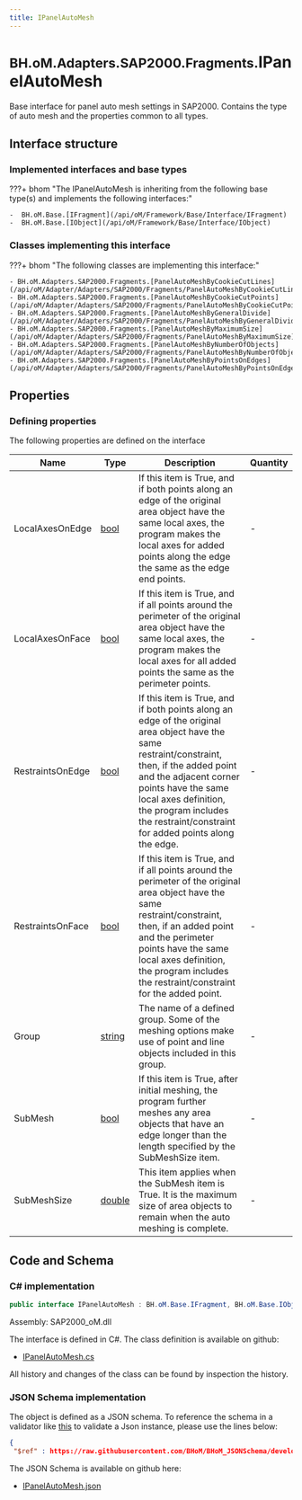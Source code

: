 ```yaml
---
title: IPanelAutoMesh
---
```


# <small>BH.oM.Adapters.SAP2000.Fragments.</small>**IPanelAutoMesh**

Base interface for panel auto mesh settings in SAP2000. Contains the type of auto mesh and the properties common to all types.

## Interface structure

### Implemented interfaces and base types

???+ bhom "The IPanelAutoMesh is inheriting from the following base type(s) and implements the following interfaces:"

    -  BH.oM.Base.[IFragment](/api/oM/Framework/Base/Interface/IFragment)
    -  BH.oM.Base.[IObject](/api/oM/Framework/Base/Interface/IObject)


### Classes implementing this interface

???+ bhom "The following classes are implementing this interface:"

    - BH.oM.Adapters.SAP2000.Fragments.[PanelAutoMeshByCookieCutLines](/api/oM/Adapter/Adapters/SAP2000/Fragments/PanelAutoMeshByCookieCutLines)
    - BH.oM.Adapters.SAP2000.Fragments.[PanelAutoMeshByCookieCutPoints](/api/oM/Adapter/Adapters/SAP2000/Fragments/PanelAutoMeshByCookieCutPoints)
    - BH.oM.Adapters.SAP2000.Fragments.[PanelAutoMeshByGeneralDivide](/api/oM/Adapter/Adapters/SAP2000/Fragments/PanelAutoMeshByGeneralDivide)
    - BH.oM.Adapters.SAP2000.Fragments.[PanelAutoMeshByMaximumSize](/api/oM/Adapter/Adapters/SAP2000/Fragments/PanelAutoMeshByMaximumSize)
    - BH.oM.Adapters.SAP2000.Fragments.[PanelAutoMeshByNumberOfObjects](/api/oM/Adapter/Adapters/SAP2000/Fragments/PanelAutoMeshByNumberOfObjects)
    - BH.oM.Adapters.SAP2000.Fragments.[PanelAutoMeshByPointsOnEdges](/api/oM/Adapter/Adapters/SAP2000/Fragments/PanelAutoMeshByPointsOnEdges)


## Properties



### Defining properties

The following properties are defined on the interface

| Name             | Type             | Description      | Quantity         |
|------------------|------------------|------------------|------------------|
| LocalAxesOnEdge | [bool](https://learn.microsoft.com/en-us/dotnet/api/System.Boolean?view=netstandard-2.0) | If this item is True, and if both points along an edge of the original area object have the same local axes, the program makes the local axes for added points along the edge the same as the edge end points. | - |
| LocalAxesOnFace | [bool](https://learn.microsoft.com/en-us/dotnet/api/System.Boolean?view=netstandard-2.0) | If this item is True, and if all points around the perimeter of the original area object have the same local axes, the program makes the local axes for all added points the same as the perimeter points. | - |
| RestraintsOnEdge | [bool](https://learn.microsoft.com/en-us/dotnet/api/System.Boolean?view=netstandard-2.0) | If this item is True, and if both points along an edge of the original area object have the same restraint/constraint, then, if the added point and the adjacent corner points have the same local axes definition, the program includes the restraint/constraint for added points along the edge. | - |
| RestraintsOnFace | [bool](https://learn.microsoft.com/en-us/dotnet/api/System.Boolean?view=netstandard-2.0) | If this item is True, and if all points around the perimeter of the original area object have the same restraint/constraint, then, if an added point and the perimeter points have the same local axes definition, the program includes the restraint/constraint for the added point. | - |
| Group | [string](https://learn.microsoft.com/en-us/dotnet/api/System.String?view=netstandard-2.0) | The name of a defined group. Some of the meshing options make use of point and line objects included in this group. | - |
| SubMesh | [bool](https://learn.microsoft.com/en-us/dotnet/api/System.Boolean?view=netstandard-2.0) | If this item is True, after initial meshing, the program further meshes any area objects that have an edge longer than the length specified by the SubMeshSize item. | - |
| SubMeshSize | [double](https://learn.microsoft.com/en-us/dotnet/api/System.Double?view=netstandard-2.0) | This item applies when the SubMesh item is True. It is the maximum size of area objects to remain when the auto meshing is complete. | - |


## Code and Schema

### C# implementation

``` C# title="C#"
public interface IPanelAutoMesh : BH.oM.Base.IFragment, BH.oM.Base.IObject
```

Assembly: SAP2000_oM.dll

The interface is defined in C#. The class definition is available on github:

- [IPanelAutoMesh.cs](https://github.com/BHoM/SAP2000_Toolkit/blob/develop/SAP2000_oM/Fragments\IPanelAutoMesh.cs)

All history and changes of the class can be found by inspection the history.
### JSON Schema implementation

The object is defined as a JSON schema. To reference the schema in a validator like [this](https://www.jsonschemavalidator.net/) to validate a Json instance, please use the lines below:

``` json title="JSON Schema"
{
 "$ref" : https://raw.githubusercontent.com/BHoM/BHoM_JSONSchema/develop/SAP2000_oM/Fragments/IPanelAutoMesh.json}
```

The JSON Schema is available on github here:

- [IPanelAutoMesh.json](https://github.com/BHoM/BHoM_JSONSchema/blob/develop/SAP2000_oM/Fragments/IPanelAutoMesh.json)
